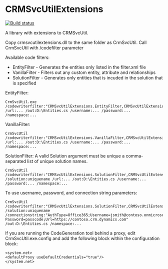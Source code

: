 CRMSvcUtilExtensions
====================

[![Build status](https://ci.appveyor.com/api/projects/status/ra3tvaflxufktox0/branch/master?svg=true)](https://ci.appveyor.com/project/bassetassen/crmsvcutilextensions/branch/master)

A library with extensions to CRMSvcUtil.

Copy crmsvcutilextensions.dll to the same folder as CrmSvcUtil. Call CrmSvcUtil with /codefilter parameter

Available code filters:
* EntityFilter - Generates the entities only listed in the filter.xml file
* VanillaFilter - Filters out any custom entity, attribute and relationships
* SolutionFilter - Generates only entities that is incuded in the solution that is specified

EntityFilter:
```
CrmSvcUtil.exe /codewriterfilter:"CRMSvcUtilExtensions.EntityFilter,CRMSvcUtilExtensions" /url:... /out:D:\Entities.cs /username:... /password:... /namespace:...
```

VanillaFilter:
```
CrmSvcUtil /codewriterfilter:"CRMSvcUtilExtensions.VanillaFilter,CRMSvcUtilExtensions"
/url:... /out:D:\Entities.cs /username:... /password:... /namespace:...
```

SolutionFilter:
A valid Solution argument must be unique a comma-separated list of unique solution names.
```
CrmSvcUtil /codewriterfilter:"CRMSvcUtilExtensions.SolutionFilter,CRMSvcUtilExtensions"
/solution:uniquename /url:... /out:D:\Entities.cs /username:... /password:... /namespace:...
```

To use username, password, and connection string parameters:
```
CrmSvcUtil /codewriterfilter:"CRMSvcUtilExtensions.SolutionFilter,CRMSvcUtilExtensions"
/solution:uniquename /connectionstring:"AuthType=Office365;Username=jsmith@contoso.onmicrosoft.com; Password=passcode;Url=https://contoso.crm.dynamics.com" /out:D:\Entities.cs /namespace:...
```

If you are running the CodeGeneration tool behind a proxy, edit CrmSvcUtil.exe.config and add the following block within the configuration block:
```
<system.net>
<defaultProxy useDefaultCredentials="true"/>
</system.net>
```

